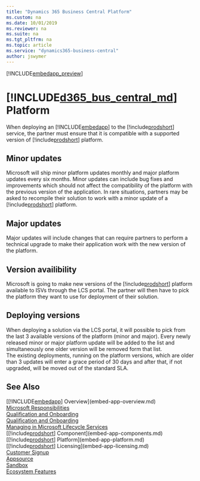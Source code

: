 ```yaml
---
title: "Dynamics 365 Business Central Platform"
ms.custom: na
ms.date: 10/01/2019
ms.reviewer: na
ms.suite: na
ms.tgt_pltfrm: na
ms.topic: article
ms.service: "dynamics365-business-central"
author: jswymer
---
```

[!INCLUDE[embedapp_preview](../developer/includes/embedapp_preview.md)]

# [!INCLUDE[d365_bus_central_md](../developer/includes/d365_bus_central_md.md)] Platform 
When deploying an [!INCLUDE[embedapp](../developer/includes/embedapp.md)] to the [!include[prodshort](../developer/includes/prodshort.md)] service, the partner must ensure that it is compatible with a supported version of [!include[prodshort](../developer/includes/prodshort.md)] platform. 
## Minor updates
Microsoft will ship minor platform updates monthly and major platform updates every six months. 
Minor updates can include bug fixes and improvements which should not affect the compatibility of the platform with the previous version of the application. In rare situations, partners may be asked to recompile their solution to work with a minor update of a [!include[prodshort](../developer/includes/prodshort.md)] platform. 

## Major updates
Major updates will include changes that can require partners to perform a technical upgrade to make their application work with the new version of the platform.  

## Version availibility
Microsoft is going to make new versions of the [!include[prodshort](../developer/includes/prodshort.md)] platform available to ISVs through the LCS portal. The partner will then have to pick the platform they want to use for deployment of their solution.

## Deploying versions  
When deploying a solution via the LCS portal, it will possible to pick from the last 3 available versions of the platform (minor and major). Every newly released minor or major platform update will be added to the list and simultaneously one older version will be removed form that list.   
The existing deployments, running on the platform versions, which are older than 3 updates will enter a grace period of 30 days and after that, if not upgraded, will be moved out of the standard SLA. 
 
## See Also  
[[!INCLUDE[embedapp](../developer/includes/embedapp.md)] Overview](embed-app-overview.md)   
[Microsoft Responsibilities](embed-app-microsoft-responsibilities.md)   
[Qualification and Onboarding](embed-app-qualifications-onboarding.md)  
[Qualification and Onboarding](embed-app-qualifications-onboarding.md)  
[Managing in Microsoft Lifecycle Services](embed-app-lifecycle-services.md)  
[[!include[prodshort](../developer/includes/prodshort.md)] Component](embed-app-components.md)   
[[!include[prodshort](../developer/includes/prodshort.md)] Platform](embed-app-platform.md)  
[[!include[prodshort](../developer/includes/prodshort.md)] Licensing](embed-app-licensing.md)  
[Customer Signup](embed-app-customer-signup.md)  
[Appsource](embed-app-appsource.md)  
[Sandbox](embed-app-sandbox.md)  
[Ecosystem Features](embed-app-ecosystem.md)  
